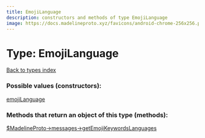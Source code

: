 ```yaml
---
title: EmojiLanguage
description: constructors and methods of type EmojiLanguage
image: https://docs.madelineproto.xyz/favicons/android-chrome-256x256.png
---
```

# Type: EmojiLanguage  
[Back to types index](index.md)



### Possible values (constructors):

[emojiLanguage](../constructors/emojiLanguage.md)  



### Methods that return an object of this type (methods):

[$MadelineProto->messages->getEmojiKeywordsLanguages](../methods/messages_getEmojiKeywordsLanguages.md)  



